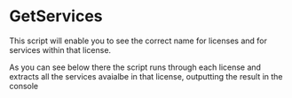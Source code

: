 # GetServices
This script will enable you to see the correct name for licenses and for services within that license. 

As you can see below there the script runs through each license and extracts all the services avaialbe in that license, outputting the result in the console
